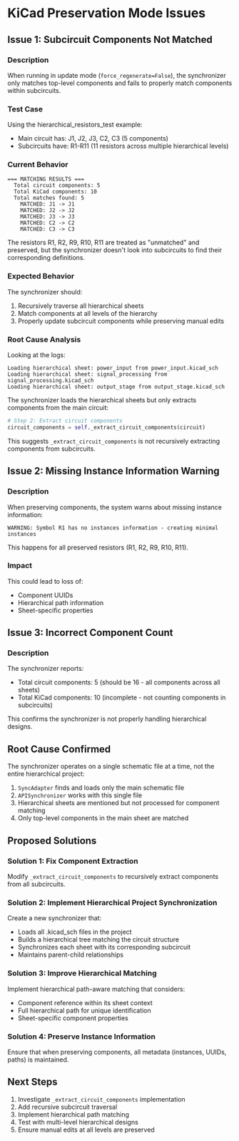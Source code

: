 # KiCad Preservation Mode Issues

## Issue 1: Subcircuit Components Not Matched

### Description
When running in update mode (`force_regenerate=False`), the synchronizer only matches top-level components and fails to properly match components within subcircuits.

### Test Case
Using the hierarchical_resistors_test example:
- Main circuit has: J1, J2, J3, C2, C3 (5 components)
- Subcircuits have: R1-R11 (11 resistors across multiple hierarchical levels)

### Current Behavior
```
=== MATCHING RESULTS ===
  Total circuit components: 5
  Total KiCad components: 10
  Total matches found: 5
    MATCHED: J1 -> J1
    MATCHED: J2 -> J2
    MATCHED: J3 -> J3
    MATCHED: C2 -> C2
    MATCHED: C3 -> C3
```

The resistors R1, R2, R9, R10, R11 are treated as "unmatched" and preserved, but the synchronizer doesn't look into subcircuits to find their corresponding definitions.

### Expected Behavior
The synchronizer should:
1. Recursively traverse all hierarchical sheets
2. Match components at all levels of the hierarchy
3. Properly update subcircuit components while preserving manual edits

### Root Cause Analysis
Looking at the logs:
```
Loading hierarchical sheet: power_input from power_input.kicad_sch
Loading hierarchical sheet: signal_processing from signal_processing.kicad_sch  
Loading hierarchical sheet: output_stage from output_stage.kicad_sch
```

The synchronizer loads the hierarchical sheets but only extracts components from the main circuit:
```python
# Step 2: Extract circuit components
circuit_components = self._extract_circuit_components(circuit)
```

This suggests `_extract_circuit_components` is not recursively extracting components from subcircuits.

## Issue 2: Missing Instance Information Warning

### Description
When preserving components, the system warns about missing instance information:
```
WARNING: Symbol R1 has no instances information - creating minimal instances
```

This happens for all preserved resistors (R1, R2, R9, R10, R11).

### Impact
This could lead to loss of:
- Component UUIDs
- Hierarchical path information
- Sheet-specific properties

## Issue 3: Incorrect Component Count

### Description
The synchronizer reports:
- Total circuit components: 5 (should be 16 - all components across all sheets)
- Total KiCad components: 10 (incomplete - not counting components in subcircuits)

This confirms the synchronizer is not properly handling hierarchical designs.

## Root Cause Confirmed

The synchronizer operates on a single schematic file at a time, not the entire hierarchical project:

1. `SyncAdapter` finds and loads only the main schematic file
2. `APISynchronizer` works with this single file
3. Hierarchical sheets are mentioned but not processed for component matching
4. Only top-level components in the main sheet are matched

## Proposed Solutions

### Solution 1: Fix Component Extraction
Modify `_extract_circuit_components` to recursively extract components from all subcircuits.

### Solution 2: Implement Hierarchical Project Synchronization
Create a new synchronizer that:
- Loads all .kicad_sch files in the project
- Builds a hierarchical tree matching the circuit structure
- Synchronizes each sheet with its corresponding subcircuit
- Maintains parent-child relationships

### Solution 3: Improve Hierarchical Matching
Implement hierarchical path-aware matching that considers:
- Component reference within its sheet context
- Full hierarchical path for unique identification
- Sheet-specific component properties

### Solution 4: Preserve Instance Information
Ensure that when preserving components, all metadata (instances, UUIDs, paths) is maintained.

## Next Steps

1. Investigate `_extract_circuit_components` implementation
2. Add recursive subcircuit traversal
3. Implement hierarchical path matching
4. Test with multi-level hierarchical designs
5. Ensure manual edits at all levels are preserved